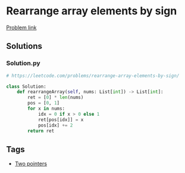 # Rearrange array elements by sign

[Problem link](https://leetcode.com/problems/rearrange-array-elements-by-sign/)

## Solutions


### Solution.py
```py
# https://leetcode.com/problems/rearrange-array-elements-by-sign/

class Solution:
    def rearrangeArray(self, nums: List[int]) -> List[int]:
        ret = [0] * len(nums)
        pos = [0, 1]
        for x in nums:
            idx = 0 if x > 0 else 1
            ret[pos[idx]] = x
            pos[idx] += 2
        return ret
```
## Tags

* [Two pointers](/README.md#Two_pointers)
